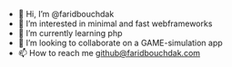 - 👋 Hi, I’m @faridbouchdak
- 👀 I’m interested in minimal and fast webframeworks
- 🌱 I’m currently learning php
- 💞️ I’m looking to collaborate on a GAME-simulation app
- 📫 How to reach me github@faridbouchdak.com

<!---
faridbouchdak/faridbouchdak is a ✨ special ✨ repository because its `README.md` (this file) appears on your GitHub profile.
You can click the Preview link to take a look at your changes.
--->
